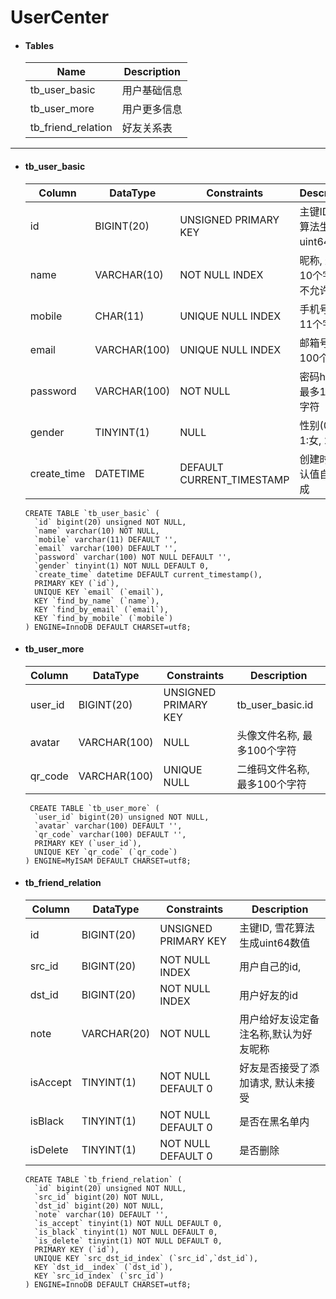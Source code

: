 # UserCenter

- #### Tables

  | Name               | Description  |
  | ------------------ | ------------ |
  | tb_user_basic      | 用户基础信息 |
  | tb_user_more       | 用户更多信息 |
  | tb_friend_relation | 好友关系表   |

---

- #### tb_user_basic

  | Column      | DataType     | Constraints               | Description                    |
  | ----------- | ------------ | ------------------------- | ------------------------------ |
  | id          | BIGINT(20)   | UNSIGNED PRIMARY KEY      | 主键ID, 雪花算法生成uint64数值 |
  | name        | VARCHAR(10)  | NOT NULL INDEX            | 昵称, 最多10个字符, 不允许为空 |
  | mobile      | CHAR(11)     | UNIQUE NULL INDEX         | 手机号, 最多11个字符           |
  | email       | VARCHAR(100) | UNIQUE NULL INDEX         | 邮箱号, 最多100个字符          |
  | password    | VARCHAR(100) | NOT NULL                  | 密码hash值, 最多100个字符      |
  | gender      | TINYINT(1)   | NULL                      | 性别(0:未知 1:女, 2:男)        |
  | create_time | DATETIME     | DEFAULT CURRENT_TIMESTAMP | 创建时间, 默认值自动生成       |

  ```mysql
  CREATE TABLE `tb_user_basic` (
    `id` bigint(20) unsigned NOT NULL,
    `name` varchar(10) NOT NULL,
    `mobile` varchar(11) DEFAULT '',
    `email` varchar(100) DEFAULT '',
    `password` varchar(100) NOT NULL DEFAULT '',
    `gender` tinyint(1) NOT NULL DEFAULT 0,
    `create_time` datetime DEFAULT current_timestamp(),
    PRIMARY KEY (`id`),
    UNIQUE KEY `email` (`email`),
    KEY `find_by_name` (`name`),
    KEY `find_by_email` (`email`),
    KEY `find_by_mobile` (`mobile`)
  ) ENGINE=InnoDB DEFAULT CHARSET=utf8;
  
  ```

- #### tb_user_more

  | Column  | DataType     | Constraints          | Description                   |
  | ------- | ------------ | -------------------- | ----------------------------- |
  | user_id | BIGINT(20)   | UNSIGNED PRIMARY KEY | tb_user_basic.id              |
  | avatar  | VARCHAR(100) | NULL                 | 头像文件名称, 最多100个字符   |
  | qr_code | VARCHAR(100) | UNIQUE NULL          | 二维码文件名称, 最多100个字符 |

  ```mysql
   CREATE TABLE `tb_user_more` (
    `user_id` bigint(20) unsigned NOT NULL,
    `avatar` varchar(100) DEFAULT '',
    `qr_code` varchar(100) DEFAULT '',
    PRIMARY KEY (`user_id`),
    UNIQUE KEY `qr_code` (`qr_code`)
  ) ENGINE=MyISAM DEFAULT CHARSET=utf8;
  ```

- #### tb_friend_relation

  | Column   | DataType    | Constraints          | Description                           |
  | -------- | ----------- | -------------------- | ------------------------------------- |
  | id       | BIGINT(20)  | UNSIGNED PRIMARY KEY | 主键ID, 雪花算法生成uint64数值        |
  | src_id   | BIGINT(20)  | NOT NULL INDEX       | 用户自己的id,                         |
  | dst_id   | BIGINT(20)  | NOT NULL INDEX       | 用户好友的id                          |
  | note     | VARCHAR(20) | NOT NULL             | 用户给好友设定备注名称,默认为好友昵称 |
  | isAccept | TINYINT(1)  | NOT NULL DEFAULT 0   | 好友是否接受了添加请求, 默认未接受    |
  | isBlack  | TINYINT(1)  | NOT NULL DEFAULT 0   | 是否在黑名单内                        |
  | isDelete | TINYINT(1)  | NOT NULL DEFAULT 0   | 是否删除                              |

  ```mysql
  CREATE TABLE `tb_friend_relation` (
    `id` bigint(20) unsigned NOT NULL,
    `src_id` bigint(20) NOT NULL,
    `dst_id` bigint(20) NOT NULL,
    `note` varchar(10) DEFAULT '',
    `is_accept` tinyint(1) NOT NULL DEFAULT 0,
    `is_black` tinyint(1) NOT NULL DEFAULT 0,
    `is_delete` tinyint(1) NOT NULL DEFAULT 0,
    PRIMARY KEY (`id`),
    UNIQUE KEY `src_dst_id_index` (`src_id`,`dst_id`),
    KEY `dst_id__index` (`dst_id`),
    KEY `src_id_index` (`src_id`)
  ) ENGINE=InnoDB DEFAULT CHARSET=utf8;
  ```


